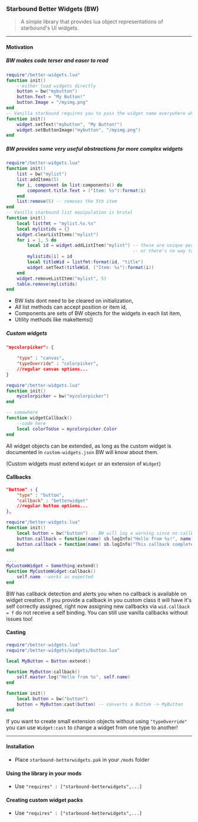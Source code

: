### Starbound Better Widgets (BW)

>A simple library that provides lua object representations of starbound's UI widgets.

---

#### Motivation


##### BW makes code terser and easer to read

```lua
require"/better-widgets.lua"
function init()
    --either load widgets directly
    button = bw("mybutton")
    button.Text = "My Button!"
    button.Image = "/myimg.png"
end
-- Vanilla starbound requires you to pass the widget name everywhere which is cumbersome
function init()
    widget.setText("mybutton", "My Button!")
    widget.setButtonImage("mybutton", "/myimg.png")
end
```

##### BW provides some *very* useful abstractions for more complex widgets

```lua
require"/better-widgets.lua"
function init()
    list = bw("mylist")
    list:addItems(5)
    for i, component in list:components() do 
        component.title.Text = ("Item: %s"):format(i)
    end
    list:remove(5) -- removes the 5th item
end
-- Vanilla starbound list manipulation is brutal
function init()
    local listfmt = "mylist.%s.%s"
    local mylistids = {}
    widget.clearListItems("mylist")
    for i = 1, 5 do 
        local id = widget.addListItem("mylist") -- these are unique per list so must be recorded 
                                                -- or there's no way to access the item again
        mylistids[i] = id
        local titleWid = listfmt:format(id, "title")
        widget.setText(titleWid, ("Item: %s"):format(i))
    end
    widget.removeListItem("mylist", 5)
    table.remove(mylistids)
end
```
- BW lists dont need to be cleared on initialization,
- *All* list methods can accept position or item id,
- Components are sets of BW objects for the widgets in each list item,
- Utility methods like makeItems()

##### Custom widgets
```json
"mycolorpicker": {

    "type" : "canvas",
    "typeOverride" : "colorpicker",
    //regular canvas options...
}
```

```lua
require"/better-widgets.lua"
function init()
    mycolorpicker = bw("mycolorpicker")
end

-- somewhere
function widgetCallback()
    --code here
    local colorToUse = mycolorpicker.Color
end
```
All widget objects can be extended, as long as the custom widget is documented in `custom-widgets.json` BW will know about them. 

(Custom widgets must extend `Widget` or an extension of `Widget`)

#### Callbacks

```json
"button" : {
    "type" : "button", 
    "callback" : "betterwidget"
    //regular button options...
},
```
```lua
require"/better-widgets.lua"
function init()
    local button = bw("button") -- BW will log a warning since no callback was attached to the button on init
    button.callback = function(name) sb.logInfo("Hello from %s!", name) end
    button.callback = function(name) sb.logInfo("This callback completely changable!") end
end
```

```lua
....
MyCustomWidget = Something:extend()
function MyCustomWidget:callback()
    self.name --works as expected
end
```
BW has callback detection and alerts you when no callback is available on widget creation.
If you provide a callback in you custom class it will have it's self correctly assigned,
right now assigning new callbacks via `wid.callback = f` do not receive a self binding.
You can still use vanilla callbacks without issues too!

#### Casting


```lua
require"/better-widgets.lua"
require"/better-widgets/widgets/button.lua"

local MyButton = Button:extend()

function MyButton:callback()
    self.master.log("Hello from %s", self.name)
end

function init()
    local button = bw("button") 
    button = MyButton:cast(button) -- converts a Button -> MyButton
end
```
If you want to create small extension objects without using `"typeOverride"` you can use `Widget:cast` to change
a widget from one type to another!


---

#### Installation

- Place `starbound-betterwidgets.pak` in your `/mods` folder

#### Using the library in your mods

- Use `"requires" : ["starbound-betterwidgets",...]`

#### Creating custom widget packs

- Use `"requires" : ["starbound-betterwidgets",...]`